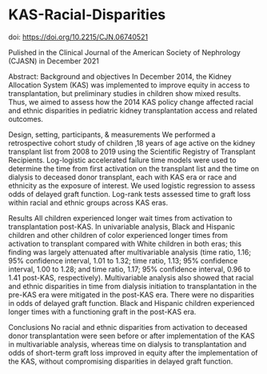 # KAS-Racial-Disparities

doi: https://doi.org/10.2215/CJN.06740521

Pulished in the Clinical Journal of the American Society of Nephrology (CJASN) in December 2021

Abstract: 
Background and objectives In December 2014, the Kidney Allocation System (KAS) was implemented to improve
equity in access to transplantation, but preliminary studies in children show mixed results. Thus, we aimed to
assess how the 2014 KAS policy change affected racial and ethnic disparities in pediatric kidney transplantation
access and related outcomes.

Design, setting, participants, & measurements We performed a retrospective cohort study of children ,18 years
of age active on the kidney transplant list from 2008 to 2019 using the Scientific Registry of Transplant Recipients.
Log-logistic accelerated failure time models were used to determine the time from first activation on the
transplant list and the time on dialysis to deceased donor transplant, each with KAS era or race and ethnicity as
the exposure of interest. We used logistic regression to assess odds of delayed graft function. Log-rank tests
assessed time to graft loss within racial and ethnic groups across KAS eras.

Results All children experienced longer wait times from activation to transplantation post-KAS. In univariable
analysis, Black and Hispanic children and other children of color experienced longer times from activation to
transplant compared with White children in both eras; this finding was largely attenuated after multivariable
analysis (time ratio, 1.16; 95% confidence interval, 1.01 to 1.32; time ratio, 1.13; 95% confidence interval, 1.00 to
1.28; and time ratio, 1.17; 95% confidence interval, 0.96 to 1.41 post-KAS, respectively). Multivariable analysis also
showed that racial and ethnic disparities in time from dialysis initiation to transplantation in the pre-KAS era
were mitigated in the post-KAS era. There were no disparities in odds of delayed graft function. Black and
Hispanic children experienced longer times with a functioning graft in the post-KAS era.

Conclusions No racial and ethnic disparities from activation to deceased donor transplantation were seen before
or after implementation of the KAS in multivariable analysis, whereas time on dialysis to transplantation and
odds of short-term graft loss improved in equity after the implementation of the KAS, without compromising
disparities in delayed graft function.
